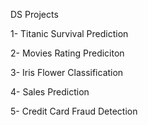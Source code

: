 DS Projects

1- Titanic Survival Prediction

2- Movies Rating Prediciton

3- Iris Flower Classification

4- Sales Prediction

5- Credit Card Fraud Detection
